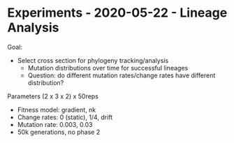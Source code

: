 # Experiments - 2020-05-22 - Lineage Analysis

Goal:

- Select cross section for phylogeny tracking/analysis
  - Mutation distributions over time for successful lineages
  - Question: do different mutation rates/change rates have different distribution?

Parameters (2 x 3 x 2) x 50reps

- Fitness model: gradient, nk
- Change rates: 0 (static), 1/4, drift
- Mutation rate: 0.003, 0.03
- 50k generations, no phase 2